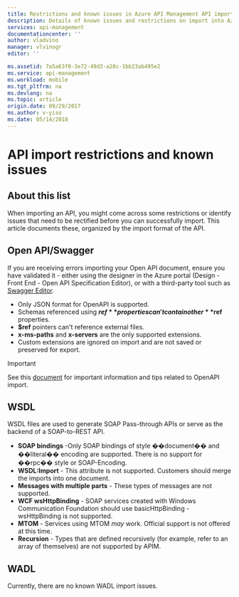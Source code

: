 ```yaml
---
title: Restrictions and known issues in Azure API Management API import 
description: Details of known issues and restrictions on import into Azure API Management using the Open API, WSDL or WADL formats.
services: api-management
documentationcenter: ''
author: vladvino
manager: vlvinogr
editor: ''

ms.assetid: 7a5a63f0-3e72-49d3-a28c-1bb23ab495e2
ms.service: api-management
ms.workload: mobile
ms.tgt_pltfrm: na
ms.devlang: na
ms.topic: article
origin.date: 09/29/2017
ms.author: v-yiso
ms.date: 05/14/2018
---
```

# API import restrictions and known issues
## About this list
When importing an API, you might come across some restrictions or identify issues that need to be rectified before you can successfully import. This article documents these, organized by the import format of the API.

## <a name="open-api"> </a>Open API/Swagger
If you are receiving errors importing your Open API document, ensure you have validated it - either using the designer in the Azure portal (Design - Front End - Open API Specification Editor), or with a third-party tool such as <a href="http://www.swagger.io">Swagger Editor</a>.

* Only JSON format for OpenAPI is supported.
* Schemas referenced using **$ref** properties can't contain other **$ref** properties.
* **$ref** pointers can't reference external files.
* **x-ms-paths** and **x-servers** are the only supported extensions.
* Custom extensions are ignored on import and are not saved or preserved for export.

> [!IMPORTANT]
> See this [document](https://blogs.msdn.microsoft.com/apimanagement/2018/03/28/important-changes-to-openapi-import-and-export/) for important information and tips related to OpenAPI import.

## <a name="wsdl"> </a>WSDL
WSDL files are used to generate SOAP Pass-through APIs or serve as the backend of a SOAP-to-REST API.
* **SOAP bindings** -Only SOAP bindings of style ��document�� and ��literal�� encoding are supported. There is no support for ��rpc�� style or SOAP-Encoding.
* **WSDL:Import** - This attribute is not supported. Customers should merge the imports into one document.
* **Messages with multiple parts** - These types of messages are not supported.
* **WCF wsHttpBinding** - SOAP services created with Windows Communication Foundation should use basicHttpBinding - wsHttpBinding is not supported.
* **MTOM** - Services using MTOM <em>may</em> work. Official support is not offered at this time.
* **Recursion** - Types that are defined recursively (for example, refer to an array of themselves) are not supported by APIM.

## <a name="wadl"> </a>WADL
Currently, there are no known WADL import issues.
